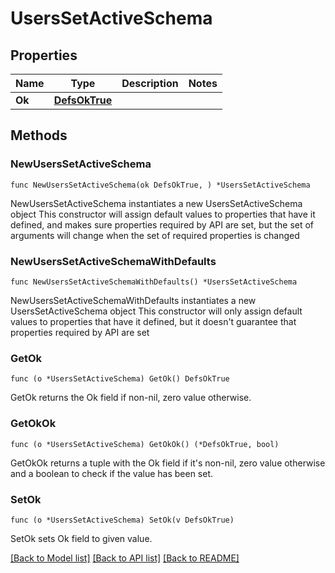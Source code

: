 # UsersSetActiveSchema

## Properties

Name | Type | Description | Notes
------------ | ------------- | ------------- | -------------
**Ok** | [**DefsOkTrue**](DefsOkTrue.md) |  | 

## Methods

### NewUsersSetActiveSchema

`func NewUsersSetActiveSchema(ok DefsOkTrue, ) *UsersSetActiveSchema`

NewUsersSetActiveSchema instantiates a new UsersSetActiveSchema object
This constructor will assign default values to properties that have it defined,
and makes sure properties required by API are set, but the set of arguments
will change when the set of required properties is changed

### NewUsersSetActiveSchemaWithDefaults

`func NewUsersSetActiveSchemaWithDefaults() *UsersSetActiveSchema`

NewUsersSetActiveSchemaWithDefaults instantiates a new UsersSetActiveSchema object
This constructor will only assign default values to properties that have it defined,
but it doesn't guarantee that properties required by API are set

### GetOk

`func (o *UsersSetActiveSchema) GetOk() DefsOkTrue`

GetOk returns the Ok field if non-nil, zero value otherwise.

### GetOkOk

`func (o *UsersSetActiveSchema) GetOkOk() (*DefsOkTrue, bool)`

GetOkOk returns a tuple with the Ok field if it's non-nil, zero value otherwise
and a boolean to check if the value has been set.

### SetOk

`func (o *UsersSetActiveSchema) SetOk(v DefsOkTrue)`

SetOk sets Ok field to given value.



[[Back to Model list]](../README.md#documentation-for-models) [[Back to API list]](../README.md#documentation-for-api-endpoints) [[Back to README]](../README.md)


